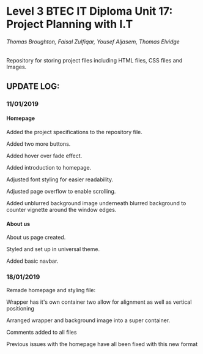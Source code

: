 # Level 3 BTEC IT Diploma Unit 17: Project Planning with I.T
###### Thomas Broughton, Faisal Zulfiqar, Yousef Aljasem, Thomas Elvidge

Repository for storing project files including HTML files, CSS files and Images.


## UPDATE LOG:

### 11/01/2019
#### Homepage
Added the project specifications to the repository file.

Added two more buttons.

Added hover over fade effect.

Added introduction to homepage.

Adjusted font styling for easier readability.

Adjusted page overflow to enable scrolling.

Added unblurred background image underneath blurred background to counter vignette around the window edges.

#### About us
About us page created.

Styled and set up in universal theme.

Added basic navbar.

### 18/01/2019
Remade homepage and styling file:

Wrapper has it's own container two allow for alignment as well as vertical positioning

Arranged wrapper and background image into a super container.

Comments added to all files

Previous issues with the homepage have all been fixed with this new format
